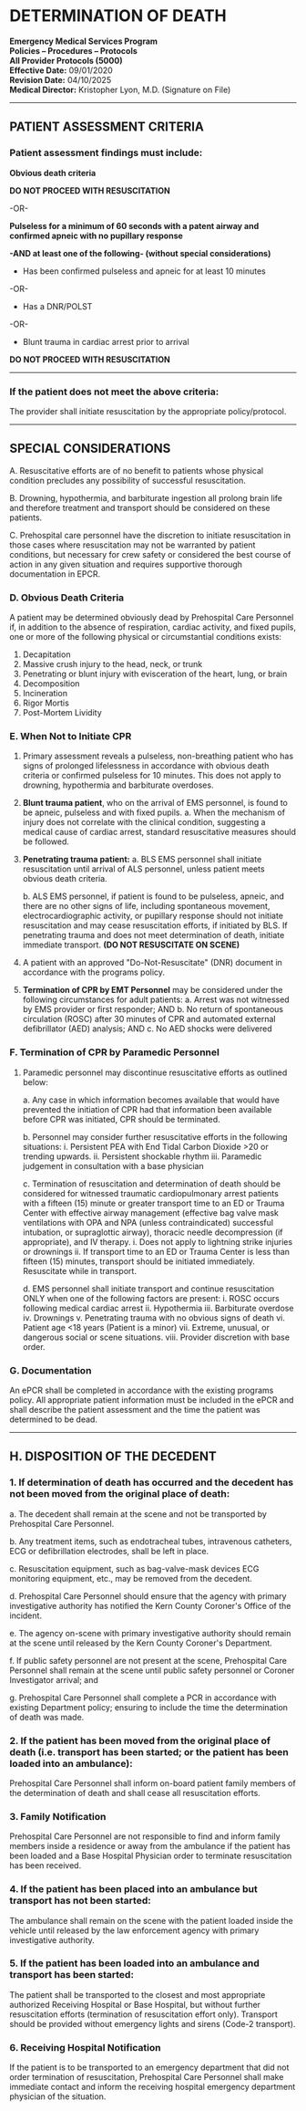 # DETERMINATION OF DEATH

**Emergency Medical Services Program**  
**Policies – Procedures – Protocols**  
**All Provider Protocols (5000)**  
**Effective Date:** 09/01/2020  
**Revision Date:** 04/10/2025  
**Medical Director:** Kristopher Lyon, M.D. (Signature on File)

---

## PATIENT ASSESSMENT CRITERIA

### Patient assessment findings must include:

**Obvious death criteria**

**DO NOT PROCEED WITH RESUSCITATION**

-OR-

**Pulseless for a minimum of 60 seconds with a patent airway and confirmed apneic with no pupillary response**

**-AND at least one of the following- (without special considerations)**

- Has been confirmed pulseless and apneic for at least 10 minutes

-OR-

- Has a DNR/POLST

-OR-

- Blunt trauma in cardiac arrest prior to arrival

**DO NOT PROCEED WITH RESUSCITATION**

---

### If the patient does not meet the above criteria:

The provider shall initiate resuscitation by the appropriate policy/protocol.

---

## SPECIAL CONSIDERATIONS

A. Resuscitative efforts are of no benefit to patients whose physical condition precludes any possibility of successful resuscitation.

B. Drowning, hypothermia, and barbiturate ingestion all prolong brain life and therefore treatment and transport should be considered on these patients.

C. Prehospital care personnel have the discretion to initiate resuscitation in those cases where resuscitation may not be warranted by patient conditions, but necessary for crew safety or considered the best course of action in any given situation and requires supportive thorough documentation in EPCR.

### D. Obvious Death Criteria

A patient may be determined obviously dead by Prehospital Care Personnel if, in addition to the absence of respiration, cardiac activity, and fixed pupils, one or more of the following physical or circumstantial conditions exists:

1. Decapitation
2. Massive crush injury to the head, neck, or trunk
3. Penetrating or blunt injury with evisceration of the heart, lung, or brain
4. Decomposition
5. Incineration
6. Rigor Mortis
7. Post-Mortem Lividity

### E. When Not to Initiate CPR

1. Primary assessment reveals a pulseless, non-breathing patient who has signs of prolonged lifelessness in accordance with obvious death criteria or confirmed pulseless for 10 minutes. This does not apply to drowning, hypothermia and barbiturate overdoses.

2. **Blunt trauma patient**, who on the arrival of EMS personnel, is found to be apneic, pulseless and with fixed pupils.
   a. When the mechanism of injury does not correlate with the clinical condition, suggesting a medical cause of cardiac arrest, standard resuscitative measures should be followed.

3. **Penetrating trauma patient:**
   a. BLS EMS personnel shall initiate resuscitation until arrival of ALS personnel, unless patient meets obvious death criteria.
   
   b. ALS EMS personnel, if patient is found to be pulseless, apneic, and there are no other signs of life, including spontaneous movement, electrocardiographic activity, or pupillary response should not initiate resuscitation and may cease resuscitation efforts, if initiated by BLS. If penetrating trauma and does not meet determination of death, initiate immediate transport. **(DO NOT RESUSCITATE ON SCENE)**

4. A patient with an approved "Do-Not-Resuscitate" (DNR) document in accordance with the programs policy.

5. **Termination of CPR by EMT Personnel** may be considered under the following circumstances for adult patients:
   a. Arrest was not witnessed by EMS provider or first responder; AND
   b. No return of spontaneous circulation (ROSC) after 30 minutes of CPR and automated external defibrillator (AED) analysis; AND
   c. No AED shocks were delivered

### F. Termination of CPR by Paramedic Personnel

1. Paramedic personnel may discontinue resuscitative efforts as outlined below:

   a. Any case in which information becomes available that would have prevented the initiation of CPR had that information been available before CPR was initiated, CPR should be terminated.
   
   b. Personnel may consider further resuscitative efforts in the following situations:
      i. Persistent PEA with End Tidal Carbon Dioxide >20 or trending upwards.
      ii. Persistent shockable rhythm
      iii. Paramedic judgement in consultation with a base physician
   
   c. Termination of resuscitation and determination of death should be considered for witnessed traumatic cardiopulmonary arrest patients with a fifteen (15) minute or greater transport time to an ED or Trauma Center with effective airway management (effective bag valve mask ventilations with OPA and NPA (unless contraindicated) successful intubation, or supraglottic airway), thoracic needle decompression (if appropriate), and IV therapy.
      i. Does not apply to lightning strike injuries or drownings
      ii. If transport time to an ED or Trauma Center is less than fifteen (15) minutes, transport should be initiated immediately. Resuscitate while in transport.
   
   d. EMS personnel shall initiate transport and continue resuscitation ONLY when one of the following factors are present:
      i. ROSC occurs following medical cardiac arrest
      ii. Hypothermia
      iii. Barbiturate overdose
      iv. Drownings
      v. Penetrating trauma with no obvious signs of death
      vi. Patient age <18 years (Patient is a minor)
      vii. Extreme, unusual, or dangerous social or scene situations.
      viii. Provider discretion with base order.

### G. Documentation

An ePCR shall be completed in accordance with the existing programs policy. All appropriate patient information must be included in the ePCR and shall describe the patient assessment and the time the patient was determined to be dead.

---

## H. DISPOSITION OF THE DECEDENT

### 1. If determination of death has occurred and the decedent has not been moved from the original place of death:

a. The decedent shall remain at the scene and not be transported by Prehospital Care Personnel.

b. Any treatment items, such as endotracheal tubes, intravenous catheters, ECG or defibrillation electrodes, shall be left in place.

c. Resuscitation equipment, such as bag-valve-mask devices ECG monitoring equipment, etc., may be removed from the decedent.

d. Prehospital Care Personnel should ensure that the agency with primary investigative authority has notified the Kern County Coroner's Office of the incident.

e. The agency on-scene with primary investigative authority should remain at the scene until released by the Kern County Coroner's Department.

f. If public safety personnel are not present at the scene, Prehospital Care Personnel shall remain at the scene until public safety personnel or Coroner Investigator arrival; and

g. Prehospital Care Personnel shall complete a PCR in accordance with existing Department policy; ensuring to include the time the determination of death was made.

### 2. If the patient has been moved from the original place of death (i.e. transport has been started; or the patient has been loaded into an ambulance):

Prehospital Care Personnel shall inform on-board patient family members of the determination of death and shall cease all resuscitation efforts.

### 3. Family Notification

Prehospital Care Personnel are not responsible to find and inform family members inside a residence or away from the ambulance if the patient has been loaded and a Base Hospital Physician order to terminate resuscitation has been received.

### 4. If the patient has been placed into an ambulance but transport has not been started:

The ambulance shall remain on the scene with the patient loaded inside the vehicle until released by the law enforcement agency with primary investigative authority.

### 5. If the patient has been loaded into an ambulance and transport has been started:

The patient shall be transported to the closest and most appropriate authorized Receiving Hospital or Base Hospital, but without further resuscitation efforts (termination of resuscitation effort only). Transport should be provided without emergency lights and sirens (Code-2 transport).

### 6. Receiving Hospital Notification

If the patient is to be transported to an emergency department that did not order termination of resuscitation, Prehospital Care Personnel shall make immediate contact and inform the receiving hospital emergency department physician of the situation.

